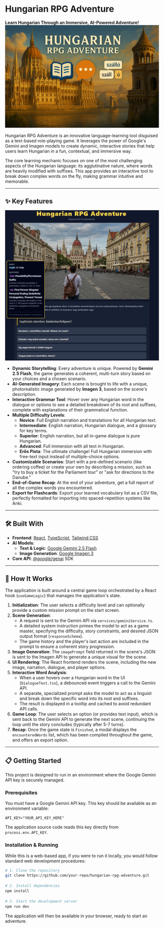 
# Hungarian RPG Adventure

**Learn Hungarian Through an Immersive, AI-Powered Adventure!**
![Hungarian RPG Adventure](https://github.com/kadmielp/Hungarian-RPG-Adventure/blob/main/Images/HungarianRPGAdventure.png)

Hungarian RPG Adventure is an innovative language-learning tool disguised as a text-based role-playing game. It leverages the power of Google's Gemini and Imagen models to create dynamic, interactive stories that help users learn Hungarian in a fun, contextual, and immersive way.

The core learning mechanic focuses on one of the most challenging aspects of the Hungarian language: its agglutinative nature, where words are heavily modified with suffixes. This app provides an interactive tool to break down complex words on the fly, making grammar intuitive and memorable.

---

## ✨ Key Features
![Example](https://github.com/kadmielp/Hungarian-RPG-Adventure/blob/main/Images/Example.png)
*   **Dynamic Storytelling**: Every adventure is unique. Powered by **Gemini 2.5 Flash**, the game generates a coherent, multi-turn story based on your choices and a chosen scenario.
*   **AI-Generated Imagery**: Each scene is brought to life with a unique, photorealistic image generated by **Imagen 3**, based on the scene's description.
*   **Interactive Grammar Tool**: Hover over any Hungarian word in the dialogue or options to see a detailed breakdown of its root and suffixes, complete with explanations of their grammatical function.
*   **Multiple Difficulty Levels**:
    *   **Novice**: Full English narration and translations for all Hungarian text.
    *   **Intermediate**: English narration, Hungarian dialogue, and a glossary for key terms.
    *   **Superior**: English narration, but all in-game dialogue is pure Hungarian.
    *   **Advanced**: Full immersion with all text in Hungarian.
    *   **Erős Pista**: The ultimate challenge! Full Hungarian immersion with free-text input instead of multiple-choice options.
*   **Customizable Scenarios**: Start with a pre-defined scenario (like ordering coffee) or create your own by describing a mission, such as "try to buy a ticket for the Parliament tour" or "ask for directions to the Danube."
*   **End-of-Game Recap**: At the end of your adventure, get a full report of all the complex words you encountered.
*   **Export for Flashcards**: Export your learned vocabulary list as a CSV file, perfectly formatted for importing into spaced-repetition systems like Anki.

---

## 🛠️ Built With

*   **Frontend**: [React](https://reactjs.org/), [TypeScript](https://www.typescriptlang.org/), [Tailwind CSS](https://tailwindcss.com/)
*   **AI Models**:
    *   **Text & Logic**: [Google Gemini 2.5 Flash](https://deepmind.google/technologies/gemini/)
    *   **Image Generation**: [Google Imagen 3](https://deepmind.google/models/imagen/)
*   **Core API**: [@google/genai](https://www.npmjs.com/package/@google/genai) SDK

---

## 🚀 How It Works

The application is built around a central game loop orchestrated by a React hook (`useGameLogic`) that manages the application's state.

1.  **Initialization**: The user selects a difficulty level and can optionally provide a custom mission prompt on the start screen.
2.  **Scene Generation**:
    *   A request is sent to the Gemini API via `services/geminiService.ts`.
    *   A detailed system instruction primes the model to act as a game master, specifying the difficulty, story constraints, and desired JSON output format (`responseSchema`).
    *   The game history and the player's last action are included in the prompt to ensure a coherent story progression.
3.  **Image Generation**: The `imagePrompt` field returned in the scene's JSON is sent to the Imagen API to generate a unique visual for the scene.
4.  **UI Rendering**: The React frontend renders the scene, including the new image, narration, dialogue, and player options.
5.  **Interactive Word Analysis**:
    *   When a user hovers over a Hungarian word in the UI (`DialogueText.tsx`), a debounced event triggers a call to the Gemini API.
    *   A separate, specialized prompt asks the model to act as a linguist and break down the specific word into its root and suffixes.
    *   The result is displayed in a tooltip and cached to avoid redundant API calls.
6.  **Game Loop**: The user selects an option (or provides text input), which is sent back to the Gemini API to generate the next scene, continuing the loop until the story concludes (typically after 5-7 turns).
7.  **Recap**: Once the game state is `Finished`, a modal displays the `encounteredWords` list, which has been compiled throughout the game, and offers an export option.

---

## 📋 Getting Started

This project is designed to run in an environment where the Google Gemini API key is securely managed.

### Prerequisites

You must have a Google Gemini API key. This key should be available as an environment variable:
```
API_KEY="YOUR_API_KEY_HERE"
```
The application source code reads this key directly from `process.env.API_KEY`.

### Installation & Running

While this is a web-based app, if you were to run it locally, you would follow standard web development procedures:

```bash
# 1. Clone the repository
git clone https://github.com/your-repo/hungarian-rpg-adventure.git

# 2. Install dependencies
npm install

# 3. Start the development server
npm run dev
```

The application will then be available in your browser, ready to start an adventure.
